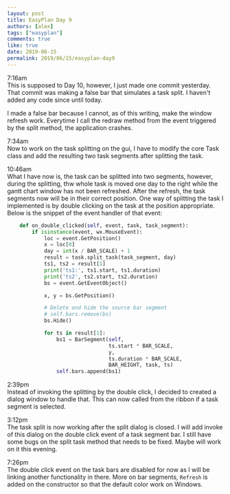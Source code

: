 ```yaml
---
layout: post
title: EasyPlan Day 9
authors: [alex]
tags: ["easyplan"]
comments: true
like: true
date: 2019-06-15
permalink: 2019/06/15/easyplan-day9
---
```

7:16am  
This is supposed to Day 10, however, I just made one commit yesterday. That commit was making a false bar that simulates a task split. I haven't added any code since  until today.

I made a false bar because I cannot, as of this writing, make the window refresh work. Everytime I call the redraw method from the event triggered by the split method, the application crashes.

7:34am  
Now to work on the task splitting on the gui, I have to modify the core Task class and add the resulting two task segments after splitting the task.

10:46am  
What I have now is, the task can be splitted into two segments, however, during the splitting, thw whole task is moved one day to the right while the gantt chart window has not been refreshed. After the refresh, the task segments now will be in their correct position. One way of splitting the task I implemented is by double clicking on the task at the position appropriate. Below is the snippet of the event handler of that event:

```python
    def on_double_clicked(self, event, task, task_segment):
        if isinstance(event, wx.MouseEvent):
            loc = event.GetPosition()
            x = loc[0]
            day = int(x / BAR_SCALE) + 1
            result = task.split_task(task_segment, day)
            ts1, ts2 = result[1]
            print('ts1:', ts1.start, ts1.duration)
            print('ts2', ts2.start, ts2.duration)
            bs = event.GetEventObject()

            x, y = bs.GetPosition()

            # Delete and hide the source bar segment
            # self.bars.remove(bs)
            bs.Hide()

            for ts in result[1]:
                bs1 = BarSegment(self,
                                 ts.start * BAR_SCALE,
                                 y,
                                 ts.duration * BAR_SCALE,
                                 BAR_HEIGHT, task, ts)
                self.bars.append(bs1)
```

2:39pm  
Instead of invoking the splitting by the double click, I decided to created a dialog window to handle that. This can now called from the ribbon if a task segment is selected.

3:12pm  
The task split is now working after the split dialog is closed. I will add invoke of this dialog on the double click event of a task segment bar. I still have some bugs on the split task method that needs to be fixed. Maybe will work on it this evening.

7:26pm  
The double click event on the task bars are disabled for now as I will be linking another functionality in there. More on bar segments, ```Refresh``` is added on the constructor so that the default color work on Windows.
